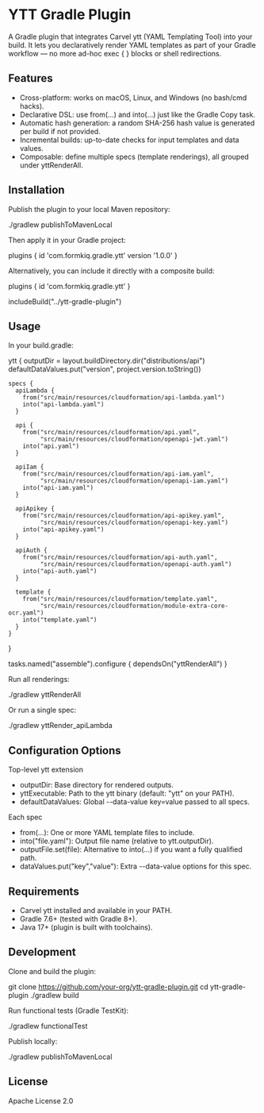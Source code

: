 # YTT Gradle Plugin

A Gradle plugin that integrates Carvel ytt (YAML Templating Tool) into your build.
It lets you declaratively render YAML templates as part of your Gradle workflow —
no more ad-hoc exec { } blocks or shell redirections.


## Features

- Cross-platform: works on macOS, Linux, and Windows (no bash/cmd hacks).
- Declarative DSL: use from(...) and into(...) just like the Gradle Copy task.
- Automatic hash generation: a random SHA-256 hash value is generated per build if not provided.
- Incremental builds: up-to-date checks for input templates and data values.
- Composable: define multiple specs (template renderings), all grouped under yttRenderAll.


## Installation

Publish the plugin to your local Maven repository:

  ./gradlew publishToMavenLocal

Then apply it in your Gradle project:

  plugins {
    id 'com.formkiq.gradle.ytt' version '1.0.0'
  }

Alternatively, you can include it directly with a composite build:

  plugins {
    id 'com.formkiq.gradle.ytt'
  }

  includeBuild("../ytt-gradle-plugin")


## Usage

In your build.gradle:

  ytt {
    outputDir = layout.buildDirectory.dir("distributions/api")
    defaultDataValues.put("version", project.version.toString())

    specs {
      apiLambda {
        from("src/main/resources/cloudformation/api-lambda.yaml")
        into("api-lambda.yaml")
      }

      api {
        from("src/main/resources/cloudformation/api.yaml",
             "src/main/resources/cloudformation/openapi-jwt.yaml")
        into("api.yaml")
      }

      apiIam {
        from("src/main/resources/cloudformation/api-iam.yaml",
             "src/main/resources/cloudformation/openapi-iam.yaml")
        into("api-iam.yaml")
      }

      apiApikey {
        from("src/main/resources/cloudformation/api-apikey.yaml",
             "src/main/resources/cloudformation/openapi-key.yaml")
        into("api-apikey.yaml")
      }

      apiAuth {
        from("src/main/resources/cloudformation/api-auth.yaml",
             "src/main/resources/cloudformation/openapi-auth.yaml")
        into("api-auth.yaml")
      }

      template {
        from("src/main/resources/cloudformation/template.yaml",
             "src/main/resources/cloudformation/module-extra-core-ocr.yaml")
        into("template.yaml")
      }
    }
  }

  tasks.named("assemble").configure {
    dependsOn("yttRenderAll")
  }

Run all renderings:

  ./gradlew yttRenderAll

Or run a single spec:

  ./gradlew yttRender_apiLambda


## Configuration Options

Top-level ytt extension
- outputDir: Base directory for rendered outputs.
- yttExecutable: Path to the ytt binary (default: "ytt" on your PATH).
- defaultDataValues: Global --data-value key=value passed to all specs.

Each spec
- from(...): One or more YAML template files to include.
- into("file.yaml"): Output file name (relative to ytt.outputDir).
- outputFile.set(file): Alternative to into(...) if you want a fully qualified path.
- dataValues.put("key","value"): Extra --data-value options for this spec.


## Requirements

- Carvel ytt installed and available in your PATH.
- Gradle 7.6+ (tested with Gradle 8+).
- Java 17+ (plugin is built with toolchains).


## Development

Clone and build the plugin:

  git clone https://github.com/your-org/ytt-gradle-plugin.git
  cd ytt-gradle-plugin
  ./gradlew build

Run functional tests (Gradle TestKit):

  ./gradlew functionalTest

Publish locally:

  ./gradlew publishToMavenLocal


## License

Apache License 2.0
